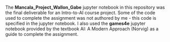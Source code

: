 The **Mancala_Project_Wallon_Gabe** jupyter notebook in this repository was the final deliverable for an Intro-to-AI course project.
Some of the code used to complete the assignment was not authored by me - this code is specified 
in the jupyter notebook. I also used the **games4e** jupyter notebook provided by the textbook AI: A Modern Approach (Norvig) as a guide to complete the assignment. 
